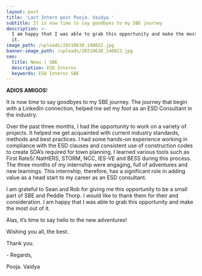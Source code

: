 ```yaml
---
layout: post
title: 'Last Intern post Pooja. Vaidya '
subtitle: It is now time to say goodbyes to my SBE journey
description: >-
  I am happy that I was able to grab this opportunity and make the most out of
  it. 
image_path: /uploads/20210630_140022.jpg
banner-image_path: /uploads/20210630_140022.jpg
seo:
  title: News | SBE
  description: ESD Interns
  keywords: ESD Interns SBE
---
```

**ADIOS AMIGOS**!

It is now time to say goodbyes to my SBE journey. The journey that begin with a LinkedIn connection, helped me set my foot as an ESD Consultant in the industry.&nbsp;

Over the past three months, I had the opportunity to work on a variety of projects. It helped me get acquainted with current industry standards, methods and best practices. I had some hands-on experience working in compliance with the ESD clauses and consistent use of construction codes to create SDA’s required for town planning. I learned various tools such as First Rate5/ NatHERS, STORM, NCC, IES-VE and BESS during this process. The three months of my internship were engaging, full of adventures and new learnings. This internship, therefore, has a significant role in adding value as a head start to my career as an ESD consultant.&nbsp;

I am grateful to Sean and Rob for giving me this opportunity to be a small part of SBE and Peddle Thorp. I would like to thank them for their and consideration. I am happy that I was able to grab this opportunity and make the most out of it.&nbsp;

Alas, it’s time to say hello to the new adventures!

Wishing you all, the best.

Thank you.&nbsp; &nbsp;

\- Regards,&nbsp;

Pooja. Vaidya&nbsp;